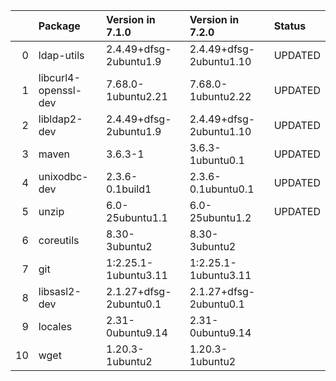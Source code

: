 <!-- markdown-link-check-disable -->

|    | Package              | Version in 7.1.0       | Version in 7.2.0        | Status   |
|---:|:---------------------|:-----------------------|:------------------------|:---------|
|  0 | ldap-utils           | 2.4.49+dfsg-2ubuntu1.9 | 2.4.49+dfsg-2ubuntu1.10 | UPDATED  |
|  1 | libcurl4-openssl-dev | 7.68.0-1ubuntu2.21     | 7.68.0-1ubuntu2.22      | UPDATED  |
|  2 | libldap2-dev         | 2.4.49+dfsg-2ubuntu1.9 | 2.4.49+dfsg-2ubuntu1.10 | UPDATED  |
|  3 | maven                | 3.6.3-1                | 3.6.3-1ubuntu0.1        | UPDATED  |
|  4 | unixodbc-dev         | 2.3.6-0.1build1        | 2.3.6-0.1ubuntu0.1      | UPDATED  |
|  5 | unzip                | 6.0-25ubuntu1.1        | 6.0-25ubuntu1.2         | UPDATED  |
|  6 | coreutils            | 8.30-3ubuntu2          | 8.30-3ubuntu2           |          |
|  7 | git                  | 1:2.25.1-1ubuntu3.11   | 1:2.25.1-1ubuntu3.11    |          |
|  8 | libsasl2-dev         | 2.1.27+dfsg-2ubuntu0.1 | 2.1.27+dfsg-2ubuntu0.1  |          |
|  9 | locales              | 2.31-0ubuntu9.14       | 2.31-0ubuntu9.14        |          |
| 10 | wget                 | 1.20.3-1ubuntu2        | 1.20.3-1ubuntu2         |          |